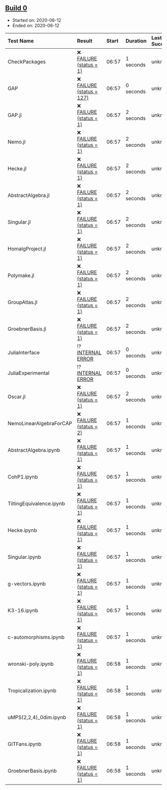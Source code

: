 ## [Build 0](http://localhost:8088/job/oscar/)

* Started on: 2020-06-12
* Ended on: 2020-06-12

| Test Name    | Result | Start | Duration | Last Success | First Failure |
|:-------------|:-------|:------|:---------|:-------------|:--------------|
| CheckPackages | ❌ [FAILURE (status = 1)](http://localhost:8088/job/oscar/artifact/logs/build-0/CheckPackages.log) | 06:57 | 1 seconds | unknown | unknown |
| GAP | ❌ [FAILURE (status = 127)](http://localhost:8088/job/oscar/artifact/logs/build-0/GAP.log) | 06:57 | 0 seconds | unknown | unknown |
| GAP.jl | ❌ [FAILURE (status = 1)](http://localhost:8088/job/oscar/artifact/logs/build-0/GAP.jl.log) | 06:57 | 2 seconds | unknown | unknown |
| Nemo.jl | ❌ [FAILURE (status = 1)](http://localhost:8088/job/oscar/artifact/logs/build-0/Nemo.jl.log) | 06:57 | 2 seconds | unknown | unknown |
| Hecke.jl | ❌ [FAILURE (status = 1)](http://localhost:8088/job/oscar/artifact/logs/build-0/Hecke.jl.log) | 06:57 | 2 seconds | unknown | unknown |
| AbstractAlgebra.jl | ❌ [FAILURE (status = 1)](http://localhost:8088/job/oscar/artifact/logs/build-0/AbstractAlgebra.jl.log) | 06:57 | 2 seconds | unknown | unknown |
| Singular.jl | ❌ [FAILURE (status = 1)](http://localhost:8088/job/oscar/artifact/logs/build-0/Singular.jl.log) | 06:57 | 2 seconds | unknown | unknown |
| HomalgProject.jl | ❌ [FAILURE (status = 1)](http://localhost:8088/job/oscar/artifact/logs/build-0/HomalgProject.jl.log) | 06:57 | 2 seconds | unknown | unknown |
| Polymake.jl | ❌ [FAILURE (status = 1)](http://localhost:8088/job/oscar/artifact/logs/build-0/Polymake.jl.log) | 06:57 | 2 seconds | unknown | unknown |
| GroupAtlas.jl | ❌ [FAILURE (status = 1)](http://localhost:8088/job/oscar/artifact/logs/build-0/GroupAtlas.jl.log) | 06:57 | 2 seconds | unknown | unknown |
| GroebnerBasis.jl | ❌ [FAILURE (status = 1)](http://localhost:8088/job/oscar/artifact/logs/build-0/GroebnerBasis.jl.log) | 06:57 | 2 seconds | unknown | unknown |
| JuliaInterface | ⁉ [INTERNAL ERROR](http://localhost:8088/job/oscar/artifact/logs/build-0/JuliaInterface.log) | 06:57 | 0 seconds | unknown | unknown |
| JuliaExperimental | ⁉ [INTERNAL ERROR](http://localhost:8088/job/oscar/artifact/logs/build-0/JuliaExperimental.log) | 06:57 | 0 seconds | unknown | unknown |
| Oscar.jl | ❌ [FAILURE (status = 1)](http://localhost:8088/job/oscar/artifact/logs/build-0/Oscar.jl.log) | 06:57 | 2 seconds | unknown | unknown |
| NemoLinearAlgebraForCAP | ❌ [FAILURE (status = 2)](http://localhost:8088/job/oscar/artifact/logs/build-0/NemoLinearAlgebraForCAP.log) | 06:57 | 1 seconds | unknown | unknown |
| AbstractAlgebra.ipynb | ❌ [FAILURE (status = 1)](http://localhost:8088/job/oscar/artifact/logs/build-0/AbstractAlgebra.ipynb.log) | 06:57 | 1 seconds | unknown | unknown |
| CohP1.ipynb | ❌ [FAILURE (status = 1)](http://localhost:8088/job/oscar/artifact/logs/build-0/CohP1.ipynb.log) | 06:57 | 1 seconds | unknown | unknown |
| TiltingEquivalence.ipynb | ❌ [FAILURE (status = 1)](http://localhost:8088/job/oscar/artifact/logs/build-0/TiltingEquivalence.ipynb.log) | 06:57 | 1 seconds | unknown | unknown |
| Hecke.ipynb | ❌ [FAILURE (status = 1)](http://localhost:8088/job/oscar/artifact/logs/build-0/Hecke.ipynb.log) | 06:57 | 1 seconds | unknown | unknown |
| Singular.ipynb | ❌ [FAILURE (status = 1)](http://localhost:8088/job/oscar/artifact/logs/build-0/Singular.ipynb.log) | 06:57 | 1 seconds | unknown | unknown |
| g-vectors.ipynb | ❌ [FAILURE (status = 1)](http://localhost:8088/job/oscar/artifact/logs/build-0/g-vectors.ipynb.log) | 06:57 | 1 seconds | unknown | unknown |
| K3-16.ipynb | ❌ [FAILURE (status = 1)](http://localhost:8088/job/oscar/artifact/logs/build-0/K3-16.ipynb.log) | 06:57 | 1 seconds | unknown | unknown |
| c-automorphisms.ipynb | ❌ [FAILURE (status = 1)](http://localhost:8088/job/oscar/artifact/logs/build-0/c-automorphisms.ipynb.log) | 06:57 | 1 seconds | unknown | unknown |
| wronski-poly.ipynb | ❌ [FAILURE (status = 1)](http://localhost:8088/job/oscar/artifact/logs/build-0/wronski-poly.ipynb.log) | 06:58 | 1 seconds | unknown | unknown |
| Tropicalization.ipynb | ❌ [FAILURE (status = 1)](http://localhost:8088/job/oscar/artifact/logs/build-0/Tropicalization.ipynb.log) | 06:58 | 1 seconds | unknown | unknown |
| uMPS(2,2,4)_0dim.ipynb | ❌ [FAILURE (status = 1)](http://localhost:8088/job/oscar/artifact/logs/build-0/uMPS-2-2-4-_0dim.ipynb.log) | 06:58 | 1 seconds | unknown | unknown |
| GITFans.ipynb | ❌ [FAILURE (status = 1)](http://localhost:8088/job/oscar/artifact/logs/build-0/GITFans.ipynb.log) | 06:58 | 1 seconds | unknown | unknown |
| GroebnerBasis.ipynb | ❌ [FAILURE (status = 1)](http://localhost:8088/job/oscar/artifact/logs/build-0/GroebnerBasis.ipynb.log) | 06:58 | 1 seconds | unknown | unknown |
